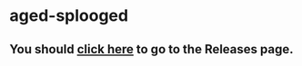 # aged-splooged
## You should [click here](https://github.com/gabefletch/aged-splooged/releases) to go to the Releases page.

